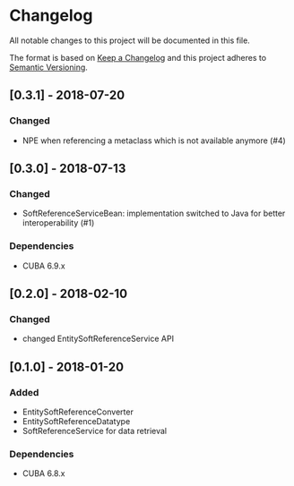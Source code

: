 # Changelog
All notable changes to this project will be documented in this file.

The format is based on [Keep a Changelog](http://keepachangelog.com/en/1.0.0/)
and this project adheres to [Semantic Versioning](http://semver.org/spec/v2.0.0.html).

## [0.3.1] - 2018-07-20

### Changed
- NPE when referencing a metaclass which is not available anymore (#4)

## [0.3.0] - 2018-07-13

### Changed
- SoftReferenceServiceBean: implementation switched to Java for better interoperability (#1)

### Dependencies
- CUBA 6.9.x

## [0.2.0] - 2018-02-10

### Changed
- changed EntitySoftReferenceService API


## [0.1.0] - 2018-01-20

### Added
- EntitySoftReferenceConverter
- EntitySoftReferenceDatatype
- SoftReferenceService for data retrieval


### Dependencies
- CUBA 6.8.x
